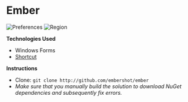 Ember
=======

![Preferences](http://i.imgur.com/0oYLLGZ.png)
![Region](http://i.imgur.com/AlCu9mo.png)

**Technologies Used**
 - Windows Forms
 - [Shortcut](https://github.com/ByteBlast/Shortcut)

**Instructions**
- Clone: `git clone http://github.com/embershot/ember`
- *Make sure that you manually build the solution to download NuGet dependencies and subsequently fix errors.*
